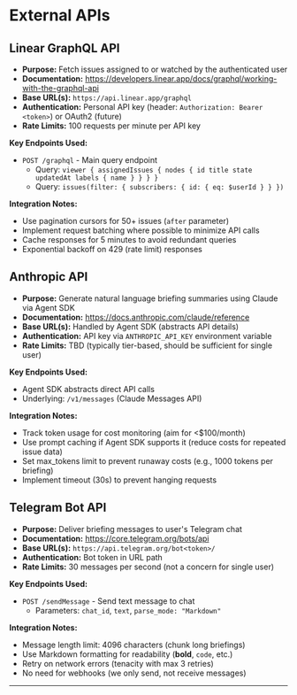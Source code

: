 # External APIs

## Linear GraphQL API

- **Purpose:** Fetch issues assigned to or watched by the authenticated user
- **Documentation:** https://developers.linear.app/docs/graphql/working-with-the-graphql-api
- **Base URL(s):** `https://api.linear.app/graphql`
- **Authentication:** Personal API key (header: `Authorization: Bearer <token>`) or OAuth2 (future)
- **Rate Limits:** 100 requests per minute per API key

**Key Endpoints Used:**
- `POST /graphql` - Main query endpoint
  - Query: `viewer { assignedIssues { nodes { id title state updatedAt labels { name } } } }`
  - Query: `issues(filter: { subscribers: { id: { eq: $userId } } })`

**Integration Notes:**
- Use pagination cursors for 50+ issues (`after` parameter)
- Implement request batching where possible to minimize API calls
- Cache responses for 5 minutes to avoid redundant queries
- Exponential backoff on 429 (rate limit) responses

## Anthropic API

- **Purpose:** Generate natural language briefing summaries using Claude via Agent SDK
- **Documentation:** https://docs.anthropic.com/claude/reference
- **Base URL(s):** Handled by Agent SDK (abstracts API details)
- **Authentication:** API key via `ANTHROPIC_API_KEY` environment variable
- **Rate Limits:** TBD (typically tier-based, should be sufficient for single user)

**Key Endpoints Used:**
- Agent SDK abstracts direct API calls
- Underlying: `/v1/messages` (Claude Messages API)

**Integration Notes:**
- Track token usage for cost monitoring (aim for <$100/month)
- Use prompt caching if Agent SDK supports it (reduce costs for repeated issue data)
- Set max_tokens limit to prevent runaway costs (e.g., 1000 tokens per briefing)
- Implement timeout (30s) to prevent hanging requests

## Telegram Bot API

- **Purpose:** Deliver briefing messages to user's Telegram chat
- **Documentation:** https://core.telegram.org/bots/api
- **Base URL(s):** `https://api.telegram.org/bot<token>/`
- **Authentication:** Bot token in URL path
- **Rate Limits:** 30 messages per second (not a concern for single user)

**Key Endpoints Used:**
- `POST /sendMessage` - Send text message to chat
  - Parameters: `chat_id`, `text`, `parse_mode: "Markdown"`

**Integration Notes:**
- Message length limit: 4096 characters (chunk long briefings)
- Use Markdown formatting for readability (**bold**, `code`, etc.)
- Retry on network errors (tenacity with max 3 retries)
- No need for webhooks (we only send, not receive messages)

---
